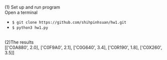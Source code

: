 (1) Set up and run program
<br>      Open a terminal
* `$ git clone https://github.com/shihpinhsuan/hw1.git`
* `$ python3 hw1.py`

<br>(2)The results 
<br>[['C0A880', 2.0], ['C0F9A0', 2.1], ['C0G640', 3.4], ['C0R190', 1.8], ['C0X260', 3.5]]

